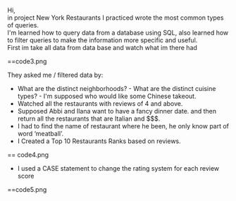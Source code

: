 Hi,  
in project New York Restaurants I practiced wrote the most common types of queries.  
I'm learned how to query data from a database using SQL, also learned how to filter queries to make the information more specific and useful.  
First im take all data from data base and watch what im there had  

==code3.png  

They asked me / filtered data by:  
- What are the distinct neighborhoods?  - What are the distinct cuisine types?  - I'm supposed who would like some Chinese takeout.  
- Watched all the restaurants with reviews of 4 and above.  
- Supposed Abbi and Ilana want to have a fancy dinner date. and then return all the restaurants that are Italian and $$$.  
- I had to find the name of restaurant where he been, he only know part of word ‘meatball’.  
- I Created a Top 10 Restaurants Ranks based on reviews.  

== code4.png

- I used a CASE statement to change the rating system for each review score  

==code5.png

